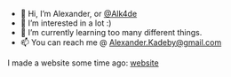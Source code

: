 - 👋 Hi, I’m Alexander, or [@Alk4de](https://github.com/Alk4de)
- 👀 I’m interested in a lot :)
- 🌱 I’m currently learning too many different things.
- 📫 You can reach me @ Alexander.Kadeby@gmail.com

I made a website some time ago:
[website](https://alk4de.github.io/)

<!---
Alk4de/Alk4de is a ✨ special ✨ repository because its `README.md` (this file) appears on your GitHub profile.
You can click the Preview link to take a look at your changes.
--->
